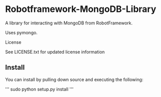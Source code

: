 Robotframework-MongoDB-Library
==============================

A library for interacting with MongoDB from RobotFramework.

Uses pymongo.

License

See LICENSE.txt for updated license information

Install
-------
You can install by pulling down source and executing the following:

'''
sudo python setup.py install
'''

